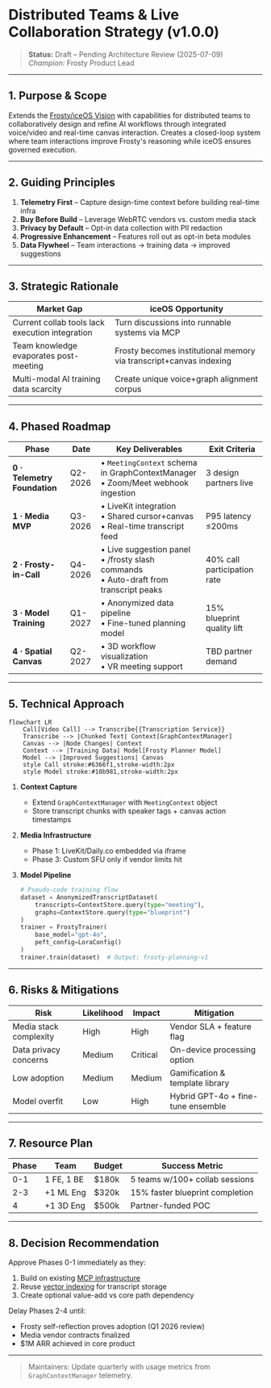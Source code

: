 # Distributed Teams & Live Collaboration Strategy (v1.0.0)

> **Status:** Draft – Pending Architecture Review (2025-07-09)  
> *Champion:* Frosty Product Lead

---

## 1. Purpose & Scope
Extends the [Frosty/iceOS Vision](frosty_iceos_vision.md) with capabilities for distributed teams to collaboratively design and refine AI workflows through integrated voice/video and real-time canvas interaction. Creates a closed-loop system where team interactions improve Frosty's reasoning while iceOS ensures governed execution.

---

## 2. Guiding Principles
1. **Telemetry First** – Capture design-time context before building real-time infra
2. **Buy Before Build** – Leverage WebRTC vendors vs. custom media stack
3. **Privacy by Default** – Opt-in data collection with PII redaction
4. **Progressive Enhancement** – Features roll out as opt-in beta modules
5. **Data Flywheel** – Team interactions → training data → improved suggestions

---

## 3. Strategic Rationale
| Market Gap | iceOS Opportunity |
|------------|-------------------|
| Current collab tools lack execution integration | Turn discussions into runnable systems via MCP |
| Team knowledge evaporates post-meeting | Frosty becomes institutional memory via transcript+canvas indexing |
| Multi-modal AI training data scarcity | Create unique voice+graph alignment corpus |

---

## 4. Phased Roadmap
| Phase | Date | Key Deliverables | Exit Criteria |
|-------|------|------------------|---------------|
| **0 · Telemetry Foundation** | Q2-2026 | • `MeetingContext` schema in GraphContextManager<br/>• Zoom/Meet webhook ingestion | 3 design partners live |
| **1 · Media MVP** | Q3-2026 | • LiveKit integration<br/>• Shared cursor+canvas<br/>• Real-time transcript feed | P95 latency ≤200ms |
| **2 · Frosty-in-Call** | Q4-2026 | • Live suggestion panel<br/>• /frosty slash commands<br/>• Auto-draft from transcript peaks | 40% call participation rate |
| **3 · Model Training** | Q1-2027 | • Anonymized data pipeline<br/>• Fine-tuned planning model | 15% blueprint quality lift |
| **4 · Spatial Canvas** | Q2-2027 | • 3D workflow visualization<br/>• VR meeting support | TBD partner demand |

---

## 5. Technical Approach
```mermaid
flowchart LR
    Call[Video Call] --> Transcribe{{Transcription Service}}
    Transcribe --> |Chunked Text| Context[GraphContextManager]
    Canvas --> |Node Changes| Context
    Context --> |Training Data| Model[Frosty Planner Model]
    Model --> |Improved Suggestions| Canvas
    style Call stroke:#6366f1,stroke-width:2px
    style Model stroke:#10b981,stroke-width:2px
```

1. **Context Capture**  
   - Extend `GraphContextManager` with `MeetingContext` object
   - Store transcript chunks with speaker tags + canvas action timestamps

2. **Media Infrastructure**  
   - Phase 1: LiveKit/Daily.co embedded via iframe
   - Phase 3: Custom SFU only if vendor limits hit

3. **Model Pipeline**  
   ```python
   # Pseudo-code training flow
   dataset = AnonymizedTranscriptDataset(
       transcripts=ContextStore.query(type="meeting"),
       graphs=ContextStore.query(type="blueprint")
   )
   trainer = FrostyTrainer(
       base_model="gpt-4o",
       peft_config=LoraConfig()
   )
   trainer.train(dataset)  # Output: frosty-planning-v1
   ```

---

## 6. Risks & Mitigations
| Risk | Likelihood | Impact | Mitigation |
|------|------------|--------|------------|
| Media stack complexity | High | High | Vendor SLA + feature flag |
| Data privacy concerns | Medium | Critical | On-device processing option |
| Low adoption | Medium | Medium | Gamification & template library |
| Model overfit | Low | High | Hybrid GPT-4o + fine-tune ensemble |

---

## 7. Resource Plan
| Phase | Team | Budget | Success Metric |
|-------|------|--------|----------------|
| 0-1 | 1 FE, 1 BE | $180k | 5 teams w/100+ collab sessions |
| 2-3 | +1 ML Eng | $320k | 15% faster blueprint completion |
| 4 | +1 3D Eng | $500k | Partner-funded POC |

---

## 8. Decision Recommendation
Approve Phases 0-1 immediately as they:
1. Build on existing [MCP infrastructure](mcp_strategy.md)
2. Reuse [vector indexing](vector_indexing_strategy.md) for transcript storage
3. Create optional value-add vs core path dependency

Delay Phases 2-4 until:
- Frosty self-reflection proves adoption (Q1 2026 review)
- Media vendor contracts finalized
- $1M ARR achieved in core product

---

> Maintainers: Update quarterly with usage metrics from `GraphContextManager` telemetry.